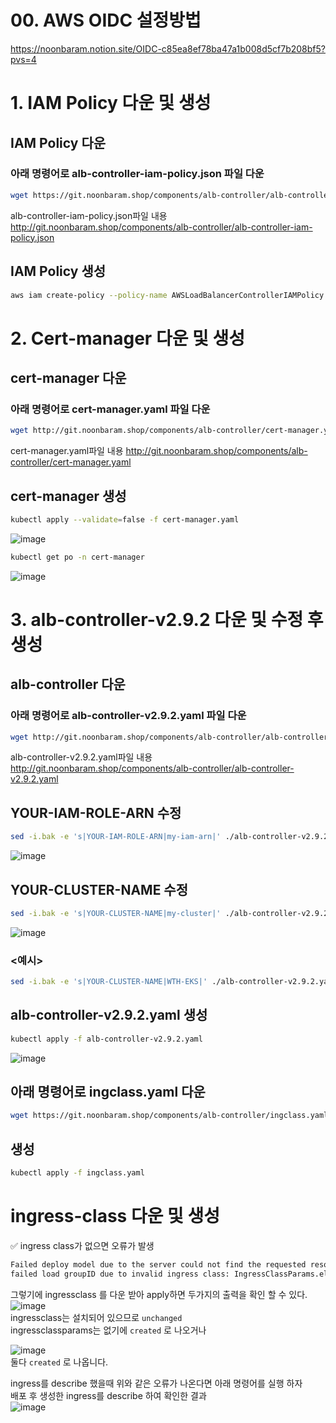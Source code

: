 # 00. AWS OIDC 설정방법
https://noonbaram.notion.site/OIDC-c85ea8ef78ba47a1b008d5cf7b208bf5?pvs=4  

# 1. IAM Policy 다운 및 생성
## IAM Policy 다운
### 아래 명령어로 alb-controller-iam-policy.json 파일 다운
```bash
wget https://git.noonbaram.shop/components/alb-controller/alb-controller-iam-policy.json
```
alb-controller-iam-policy.json파일 내용 http://git.noonbaram.shop/components/alb-controller/alb-controller-iam-policy.json  

## IAM Policy 생성
```bash
aws iam create-policy --policy-name AWSLoadBalancerControllerIAMPolicy --policy-document file://alb-controller-iam-policy.json
```

# 2. Cert-manager 다운 및 생성
## cert-manager 다운
### 아래 명령어로 cert-manager.yaml 파일 다운
```bash
wget http://git.noonbaram.shop/components/alb-controller/cert-manager.yaml
```  
cert-manager.yaml파일 내용 http://git.noonbaram.shop/components/alb-controller/cert-manager.yaml  
## cert-manager 생성
```bash
kubectl apply --validate=false -f cert-manager.yaml
```
![image](https://github.com/user-attachments/assets/3c756950-143a-4ee8-b205-9e12ebe13a5c)  
```bash
kubectl get po -n cert-manager
```  
![image](https://github.com/NoonBaRam/noonbaram.github.io/assets/132915445/ce4a55e0-c160-44e1-b26e-63929648e726)  

# 3. alb-controller-v2.9.2 다운 및 수정 후 생성
## alb-controller 다운
### 아래 명령어로 alb-controller-v2.9.2.yaml 파일 다운
```bash
wget http://git.noonbaram.shop/components/alb-controller/alb-controller-v2.9.2.yaml
```  
alb-controller-v2.9.2.yaml파일 내용 http://git.noonbaram.shop/components/alb-controller/alb-controller-v2.9.2.yaml  
## YOUR-IAM-ROLE-ARN 수정
```bash
sed -i.bak -e 's|YOUR-IAM-ROLE-ARN|my-iam-arn|' ./alb-controller-v2.9.2.yaml
```  
![image](https://github.com/user-attachments/assets/7202a744-b80f-4692-b3f2-70e755fdc606)  

## YOUR-CLUSTER-NAME 수정
```bash
sed -i.bak -e 's|YOUR-CLUSTER-NAME|my-cluster|' ./alb-controller-v2.9.2.yaml
```  
![image](https://github.com/user-attachments/assets/7f7b5246-3eec-4c7e-9825-0d79104f611c)  

### <예시>
```bash
sed -i.bak -e 's|YOUR-CLUSTER-NAME|WTH-EKS|' ./alb-controller-v2.9.2.yaml
```  

## alb-controller-v2.9.2.yaml 생성
```bash
kubectl apply -f alb-controller-v2.9.2.yaml
```  
![image](https://github.com/user-attachments/assets/9e830216-0d55-454b-91df-6b1bfc9e4b55)  

## 아래 명령어로 ingclass.yaml 다운
```bash
wget https://git.noonbaram.shop/components/alb-controller/ingclass.yaml
```  
## 생성
```bash
kubectl apply -f ingclass.yaml
```  

# ingress-class 다운 및 생성
✅ ingress class가 없으면 오류가 발생  
```html
Failed deploy model due to the server could not find the requested resource (post targetgroupbindings.elbv2.k8s.aws)
failed load groupID due to invalid ingress class: IngressClassParams.elbv2.k8s.aws "alb" not found
```  
그렇기에 ingressclass 를 다운 받아 apply하면 두가지의 출력을 확인 할 수 있다.  
![image](https://github.com/NoonBaRam/noonbaram.github.io/assets/132915445/9c39d278-e5a3-4240-891d-2e5f39b5c8ab)  
ingressclass는 설치되어 있으므로 `unchanged`  
ingressclassparams는 없기에 `created` 로 나오거나  

![image](https://github.com/user-attachments/assets/a18647db-6ac2-43bd-9c37-db2f46575f4a)  
둘다 `created` 로 나옵니다.  

ingress를 describe 했을때 위와 같은 오류가 나온다면 아래 명령어를 실행 하자  
배포 후 생성한 ingress를 describe 하여 확인한 결과  
![image](https://github.com/NoonBaRam/noonbaram.github.io/assets/132915445/8adb5cfa-5cdd-4456-8932-09196187927c)
